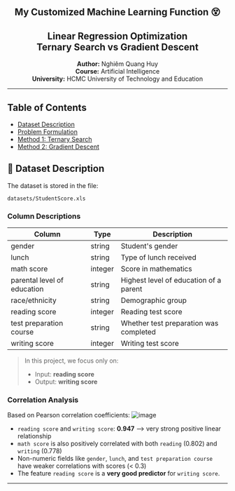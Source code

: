 <p align="center">
  <h2 align="center">My Customized Machine Learning Function 😵</h2>
  <h2 align="center">Linear Regression Optimization<br> Ternary Search vs Gradient Descent</h2>
</p>

<p align="center">
  <strong>Author:</strong> Nghiêm Quang Huy<br>
  <strong>Course:</strong> Artificial Intelligence<br>
  <strong>University:</strong> HCMC University of Technology and Education<br>
</p>

---

## Table of Contents

- [Dataset Description](#-dataset-description)
- [Problem Formulation](#-problem-formulation)
- [Method 1: Ternary Search](#-method-1-ternary-search-no-derivatives)
- [Method 2: Gradient Descent](#-method-2-gradient-descent-with-derivatives)

## 📁 Dataset Description

The dataset is stored in the file:

```
datasets/StudentScore.xls
```

### Column Descriptions

| Column                      | Type    | Description                            |
| --------------------------- | ------- | -------------------------------------- |
| gender                      | string  | Student's gender                       |
| lunch                       | string  | Type of lunch received                 |
| math score                  | integer | Score in mathematics                   |
| parental level of education | string  | Highest level of education of a parent |
| race/ethnicity              | string  | Demographic group                      |
| reading score               | integer | Reading test score                     |
| test preparation course     | string  | Whether test preparation was completed |
| writing score               | integer | Writing test score                     |

> In this project, we focus only on:
>
> * Input: **reading score**
> * Output: **writing score**

### Correlation Analysis

Based on Pearson correlation coefficients:
![image](https://github.com/user-attachments/assets/6893aacb-a371-4f90-8093-a60cc40d390f)

* `reading score` and `writing score`: **0.947** —> very strong positive linear relationship
* `math score` is also positively correlated with both `reading` (0.802) and `writing` (0.778)
* Non-numeric fields like `gender`, `lunch`, and `test preparation course` have weaker correlations with scores (< 0.3)
* The feature `reading score` is a **very good predictor** for `writing score`.

---
